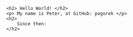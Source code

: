 <!DOCTYPE html>
<html>
<head>
    <title>My programing path.</title>
</head>
<body>

    <h2> Hello World! </h2>
    <p> My name is Peter, at GitHub: pogorek </p>
    <h2>
        Since then: 
    </h2>


</body>
</html>
